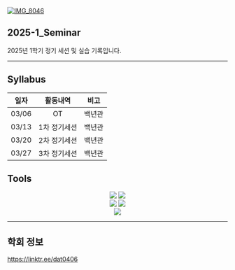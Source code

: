 [![IMG_8046](https://github.com/user-attachments/assets/54501be1-ad30-4148-b94e-281ade1aef72)](https://www.notion.so/image/attachment%3A0669663e-977e-4570-a340-60d00e00dcc6%3AHUFS_DAT_5th.002.jpeg?table=block&id=19c51d5e-8641-80f5-8728-e327cc3eb015&spaceId=ac90e89d-d931-47d8-87d8-f44362b72eeb&width=2000&userId=1a8d872b-594c-816c-94f2-000249c70900&cache=v2)

## 2025-1_Seminar
2025년 1학기 정기 세션 및 실습 기록입니다.

***
## Syllabus

|**일자**|**활동내역**|**비고**|
|:---:|:---:|:---:|
|03/06|OT|백년관|
|03/13|1차 정기세션|백년관|
|03/20|2차 정기세션|백년관|
|03/27|3차 정기세션|백년관|

## Tools
<div align="center">
	<img src="https://img.shields.io/badge/Python-3776AB?style=flat&logo=Python&logoColor=yellow" />
	<img src="https://img.shields.io/badge/R-276DC3?style=flat&logo=R&logoColor=white" />
</div>

<div align="center">
	<img src="https://img.shields.io/badge/Notion-000000?style=flat&logo=Notion&logoColor=white" />
	<img src="https://img.shields.io/badge/Slack-4A154B?style=flat&logo=Slack&logoColor=orange" />
</div>

<div align="center">
	<img src="https://img.shields.io/badge/Github-181717?style=flat&logo=Github&logoColor=white" />
</div>

***
## 학회 정보
https://linktr.ee/dat0406
